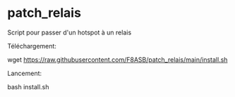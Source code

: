 # patch_relais
Script pour passer d'un hotspot à un relais

Téléchargement:

wget https://raw.githubusercontent.com/F8ASB/patch_relais/main/install.sh

Lancement:

bash install.sh

